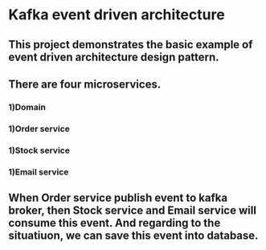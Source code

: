 # Kafka event driven architecture
## This project demonstrates the basic example of event driven architecture  design pattern.
## There are four microservices.
### 1)Domain
### 1)Order service
### 1)Stock service
### 1)Email service

## When Order service publish event to kafka broker, then Stock service and Email service will consume this event. And regarding to the situatiuon, we can save this event into database.
